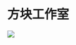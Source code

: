 # 方块工作室
[![](https://img2.imgtp.com/2024/05/29/5Ap7STUN.gif)](https://www.luogu.com.cn/problem/T458758)
